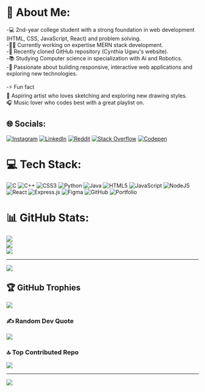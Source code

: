 # 💫 About Me:
-💻 2nd-year college student with a strong foundation in web development (HTML, CSS, JavaScript, React) and problem solving.<br>-👨‍💻 Currently working on expertise MERN stack development.<br>-🔗 Recently cloned GitHub repository (Cynthia Ugwu's website).<br>-📚 Studying Computer science in specialization with Ai and Robotics.<br>-🚀 Passionate about building responsive, interactive web applications and exploring new technologies.<br><br>-⚡ Fun fact<br>       🎨 Aspiring artist who loves sketching and exploring new drawing styles.<br>      🎧 Music lover who codes best with a great playlist on.

## 🌐 Socials:
[![Instagram](https://img.shields.io/badge/Instagram-%23E4405F.svg?logo=Instagram&logoColor=white)](https://instagram.com/raj_.amrit) [![LinkedIn](https://img.shields.io/badge/LinkedIn-%230077B5.svg?logo=linkedin&logoColor=white)](https://linkedin.com/in/amrit-raj-a6b29b28a) [![Reddit](https://img.shields.io/badge/Reddit-%23FF4500.svg?logo=Reddit&logoColor=white)](https://reddit.com/user/Mr_mecko) [![Stack Overflow](https://img.shields.io/badge/-Stackoverflow-FE7A16?logo=stack-overflow&logoColor=white)](https://stackoverflow.com/users/users/24405264/amrit-raj)
[![Codepen](https://img.shields.io/badge/Codepen-000000?logo=codepen&logoColor=white)](https://codepen.io/bvgpfhwz-the-encoder) 

# 💻 Tech Stack:
![C](https://img.shields.io/badge/c-%2300599C.svg?style=plastic&logo=c&logoColor=white) ![C++](https://img.shields.io/badge/c++-%2300599C.svg?style=plastic&logo=c%2B%2B&logoColor=white) ![CSS3](https://img.shields.io/badge/css3-%231572B6.svg?style=plastic&logo=css3&logoColor=white) ![Python](https://img.shields.io/badge/python-3670A0?style=plastic&logo=python&logoColor=ffdd54) ![Java](https://img.shields.io/badge/java-%23ED8B00.svg?style=plastic&logo=openjdk&logoColor=white) ![HTML5](https://img.shields.io/badge/html5-%23E34F26.svg?style=plastic&logo=html5&logoColor=white) ![JavaScript](https://img.shields.io/badge/javascript-%23323330.svg?style=plastic&logo=javascript&logoColor=%23F7DF1E) ![NodeJS](https://img.shields.io/badge/node.js-6DA55F?style=plastic&logo=node.js&logoColor=white) ![React](https://img.shields.io/badge/react-%2320232a.svg?style=plastic&logo=react&logoColor=%2361DAFB) ![Express.js](https://img.shields.io/badge/express.js-%23404d59.svg?style=plastic&logo=express&logoColor=%2361DAFB) ![Figma](https://img.shields.io/badge/figma-%23F24E1E.svg?style=plastic&logo=figma&logoColor=white) ![GitHub](https://img.shields.io/badge/github-%23121011.svg?style=plastic&logo=github&logoColor=white) ![Portfolio](https://img.shields.io/badge/Portfolio-%23000000.svg?style=plastic&logo=firefox&logoColor=#FF7139)
# 📊 GitHub Stats:
![](https://github-readme-stats.vercel.app/api?username=Yes-Amrit&theme=transparent&hide_border=false&include_all_commits=true&count_private=true)<br/>
![](https://github-readme-streak-stats.herokuapp.com/?user=Yes-Amrit&theme=transparent&hide_border=false)<br/>
![](https://github-readme-stats.vercel.app/api/top-langs/?username=Yes-Amrit&theme=transparent&hide_border=false&include_all_commits=true&count_private=true&layout=compact)

---
[![](https://visitcount.itsvg.in/api?id=Yes-Amrit&icon=0&color=0)](https://visitcount.itsvg.in)

## 🏆 GitHub Trophies
![](https://github-profile-trophy.vercel.app/?username=Yes-Amrit&theme=one_dark_pro&no-frame=false&no-bg=false&margin-w=4)

### ✍️ Random Dev Quote
![](https://quotes-github-readme.vercel.app/api?type=vetical&theme=merko)

### 🔝 Top Contributed Repo
![](https://github-contributor-stats.vercel.app/api?username=Yes-Amrit&limit=5&theme=merko&combine_all_yearly_contributions=true)

---
[![](https://visitcount.itsvg.in/api?id=Yes-Amrit&icon=2&color=13)](https://visitcount.itsvg.in)

<!-- Proudly created with GPRM ( https://gprm.itsvg.in ) -->
